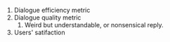 1. Dialogue efficiency metric 
2. Dialogue quality metric
   1. Weird but understandable, or nonsensical reply.
3. Users' satifaction